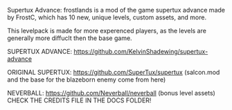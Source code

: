 Supertux Advance: frostlands is a mod of the game supertux advance made by FrostC, which has 10 new, unique levels, 
custom assets, and more. 

This levelpack is made for more experenced players, as the levels are generally more diffuclt then the base game.

SUPERTUX ADVANCE: https://github.com/KelvinShadewing/supertux-advance

ORIGINAL SUPERTUX: https://github.com/SuperTux/supertux (salcon.mod and the base for the blazeborn enemy come from here)

NEVERBALL: https://github.com/Neverball/neverball (bonus level assets)
CHECK THE CREDITS FILE IN THE DOCS FOLDER!